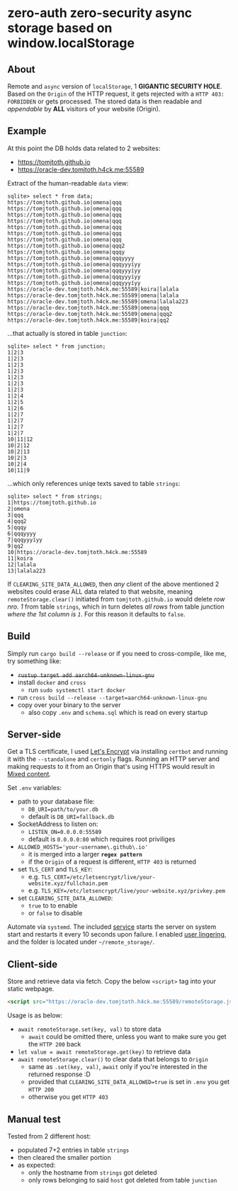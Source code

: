 # zero-auth zero-security async storage based on window.localStorage

## About

Remote and `async` version of `localStorage`, 1 __GIGANTIC SECURITY HOLE__. Based on the `Origin` of the HTTP request, it gets rejected with a `HTTP 403: FORBIDDEN` or gets processed. The stored data is then readable and *appendable* by **ALL** visitors of your website (Origin).

## Example

At this point the DB holds data related to 2 websites:
- https://tomjtoth.github.io
- https://oracle-dev.tomjtoth.h4ck.me:55589

Extract of the human-readable `data` view:

```
sqlite> select * from data;
https://tomjtoth.github.io|omena|qqq
https://tomjtoth.github.io|omena|qqq
https://tomjtoth.github.io|omena|qqq
https://tomjtoth.github.io|omena|qqq
https://tomjtoth.github.io|omena|qqq
https://tomjtoth.github.io|omena|qqq
https://tomjtoth.github.io|omena|qqq
https://tomjtoth.github.io|omena|qqq2
https://tomjtoth.github.io|omena|qqqy
https://tomjtoth.github.io|omena|qqqyyyy
https://tomjtoth.github.io|omena|qqqyyyíyy
https://tomjtoth.github.io|omena|qqqyyyíyy
https://tomjtoth.github.io|omena|qqqyyyíyy
https://tomjtoth.github.io|omena|qqqyyyíyy
https://oracle-dev.tomjtoth.h4ck.me:55589|koira|lalala
https://oracle-dev.tomjtoth.h4ck.me:55589|omena|lalala
https://oracle-dev.tomjtoth.h4ck.me:55589|omena|lalala223
https://oracle-dev.tomjtoth.h4ck.me:55589|omena|qqq
https://oracle-dev.tomjtoth.h4ck.me:55589|omena|qqq2
https://oracle-dev.tomjtoth.h4ck.me:55589|koira|qq2
```

...that actually is stored in table `junction`:

```
sqlite> select * from junction;
1|2|3
1|2|3
1|2|3
1|2|3
1|2|3
1|2|3
1|2|3
1|2|4
1|2|5
1|2|6
1|2|7
1|2|7
1|2|7
1|2|7
10|11|12
10|2|12
10|2|13
10|2|3
10|2|4
10|11|9
```

...which only references uniqe texts saved to table `strings`:

```
sqlite> select * from strings;
1|https://tomjtoth.github.io
2|omena
3|qqq
4|qqq2
5|qqqy
6|qqqyyyy
7|qqqyyyíyy
9|qq2
10|https://oracle-dev.tomjtoth.h4ck.me:55589
11|koira
12|lalala
13|lalala223
```

If `CLEARING_SITE_DATA_ALLOWED`, then *any* client of the above mentioned 2 websites could erase ALL data related to that website, meaning `remoteStorage.clear()` initiated from `tomjtoth.github.io` would delete _row nro. 1_ from table `strings`, which in turn deletes _all rows_ from table junction _where the 1st column is `1`_. For this reason it defaults to `false`.


## Build

Simply run `cargo build --release` or if you need to cross-compile, like me, try something like:
- ~~`rustup target add aarch64-unknown-linux-gnu`~~
- install `docker` and `cross`
    - run `sudo systemctl start docker`
- run `cross build --release --target=aarch64-unknown-linux-gnu`
- copy over your binary to the server
    - also copy `.env` and `schema.sql` which is read on every startup

## Server-side

Get a TLS certificate, I used [Let's Encrypt](https://letsencrypt.org/) via installing `certbot` and running it with the `--standalone` and `certonly` flags. Running an HTTP server and making requests to it from an Origin that's using HTTPS would result in [Mixed content](https://developer.mozilla.org/en-US/docs/Web/Security/Mixed_content).

Set `.env` variables:
- path to your database file:
    - `DB_URI=path/to/your.db`
    - default is `DB_URI=fallback.db`
- SocketAddress to listen on:
    - `LISTEN_ON=0.0.0.0:55589`
    - default is `0.0.0.0:80` which requires root priviliges
- `ALLOWED_HOSTS='your-username\.github\.io'`
    - it is merged into a larger **`regex pattern`**
    - if the `Origin` of a request is different, `HTTP 403` is returned
- set `TLS_CERT` and `TLS_KEY`:
    - e.g. `TLS_CERT=/etc/letsencrypt/live/your-website.xyz/fullchain.pem`
    - e.g. `TLS_KEY=/etc/letsencrypt/live/your-website.xyz/privkey.pem`
- set `CLEARING_SITE_DATA_ALLOWED`:
    - `true` to to enable
    -  or `false` to disable 

Automate via `systemd`. The included [service](./remote_storage.service) starts the server on system start and restarts it every 10 seconds upon failure. I enabled [user lingering](https://serverfault.com/questions/846441/loginctl-enable-linger-disable-linger-but-reading-linger-status), and the folder is located under `~/remote_storage/`.

## Client-side

Store and retrieve data via fetch. Copy the below `<script>` tag into your static webpage.

```html
<script src="https://oracle-dev.tomjtoth.h4ck.me:55589/remoteStorage.js">
```

Usage is as below:
- `await remoteStorage.set(key, val)` to store data
    - `await` could be omitted there, unless you want to make sure you get the `HTTP 200` back
- `let value = await remoteStorage.get(key)` to retrieve data
- `await remoteStorage.clear()` to clear data that belongs to `Origin`
    - same as `.set(key, val)`, `await` only if you're interested in the returned response :D
    - provided that `CLEARING_SITE_DATA_ALLOWED=true` is set in `.env` you get `HTTP 200`
    - otherwise you get `HTTP 403`

## Manual test

Tested from 2 different host:
- populated 7+2 entries in table `strings`
- then cleared the smaller portion
- as expected:
    - only the hostname from `strings` got deleted
    - only rows belonging to said `host` got deleted from table `junction`
